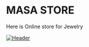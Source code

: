 # MASA STORE

Here is Online store for Jewelry

[![Header](https://github.com/Raghad-Khaled/MASA/main/images/Masa.PNG)](https://www.youtube.com/watch?v=dQw4w9WgXcQ)
